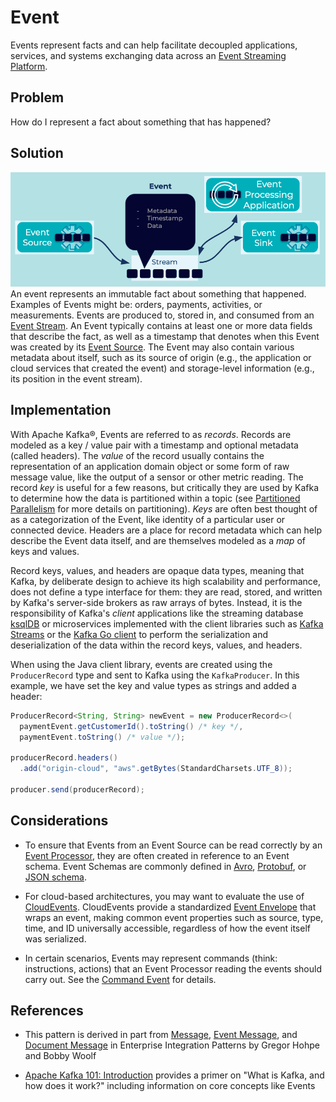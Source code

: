 # Event
Events represent facts and can help facilitate decoupled applications, services, and systems exchanging data across an [Event Streaming Platform](../event-stream/event-streaming-platform.md).

## Problem
How do I represent a fact about something that has happened?

## Solution
![event](../img/event.png)
An event represents an immutable fact about something that happened. Examples of Events might be: orders, payments, activities, or measurements. Events are produced to, stored in, and consumed from an [Event Stream](../event-stream/event-stream.md). An Event typically contains at least one or more data fields that describe the fact, as well as a timestamp that denotes when this Event was created by its [Event Source](../event-source/event-source.md). The Event may also contain various metadata about itself, such as its source of origin (e.g., the application or cloud services that created the event) and storage-level information (e.g., its position in the event stream).

## Implementation
With Apache Kafka®, Events are referred to as _records_. Records are modeled as a key / value pair with a timestamp and optional metadata (called headers). The _value_ of the record usually contains the representation of an application domain object or some form of raw message value, like the output of a sensor or other metric reading. The record _key_ is useful for a few reasons, but critically they are used by Kafka to determine how the data is partitioned within a topic (see [Partitioned Parallelism](../event-stream/partitioned-placement.md) for more details on partitioning). _Keys_ are often best thought of as a categorization of the Event, like identity of a particular user or connected device. Headers are a place for record metadata which can help describe the Event data itself, and are themselves modeled as a _map_ of keys and values.

Record keys, values, and headers are opaque data types, meaning that Kafka, by deliberate design to achieve its high scalability and performance, does not define a type interface for them: they are read, stored, and written by Kafka's server-side brokers as raw arrays of bytes. Instead, it is the responsibility of Kafka's _client_ applications like the streaming database [ksqlDB](https://ksqldb.io/) or microservices implemented with the client libraries such as [Kafka Streams](https://docs.confluent.io/platform/current/streams/index.html) or the [Kafka Go client](https://docs.confluent.io/clients-confluent-kafka-go/current/overview.html) to perform the serialization and deserialization of the data within the record keys, values, and headers.

When using the Java client library, events are created using the `ProducerRecord` type and sent to Kafka using the `KafkaProducer`. In this example, we have set the key and value types as strings and added a header:

```java
ProducerRecord<String, String> newEvent = new ProducerRecord<>(
  paymentEvent.getCustomerId().toString() /* key */, 
  paymentEvent.toString() /* value */);

producerRecord.headers()
  .add("origin-cloud", "aws".getBytes(StandardCharsets.UTF_8)); 

producer.send(producerRecord);
```

## Considerations
* To ensure that Events from an Event Source can be read correctly by an [Event Processor](../event-processing/event-processor.md), they are often created in reference to an Event schema. Event Schemas are commonly defined in [Avro](https://avro.apache.org/docs/current/spec.html), [Protobuf](https://developers.google.com/protocol-buffers), or [JSON schema](https://json-schema.org/).

* For cloud-based architectures, you may want to evaluate the use of [CloudEvents](https://cloudevents.io/). CloudEvents provide a standardized [Event Envelope](../event/event-envelope.md) that wraps an event, making common event properties such as source, type, time, and ID universally accessible, regardless of how the event itself was serialized.

* In certain scenarios, Events may represent commands (think: instructions, actions) that an Event Processor reading the events should carry out. See the [Command Event](../event/command-event.md) for details.

## References
* This pattern is derived in part from [Message](https://www.enterpriseintegrationpatterns.com/patterns/messaging/Message.html), [Event Message](https://www.enterpriseintegrationpatterns.com/patterns/messaging/EventMessage.html), and [Document Message](https://www.enterpriseintegrationpatterns.com/patterns/messaging/DocumentMessage.html) in Enterprise Integration Patterns by Gregor Hohpe and Bobby Woolf
<!-- TODO: the following link needs to be to the new DCI 101 course-->
* [Apache Kafka 101: Introduction](https://www.youtube.com/watch?v=qu96DFXtbG4) provides a primer on "What is Kafka, and how does it work?" including information on core concepts like Events
